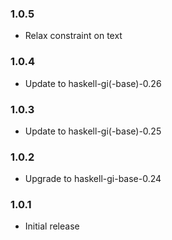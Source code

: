 ### 1.0.5

+ Relax constraint on text

### 1.0.4

+ Update to haskell-gi(-base)-0.26

### 1.0.3

+ Update to haskell-gi(-base)-0.25

### 1.0.2

+ Upgrade to haskell-gi-base-0.24

### 1.0.1

+ Initial release
